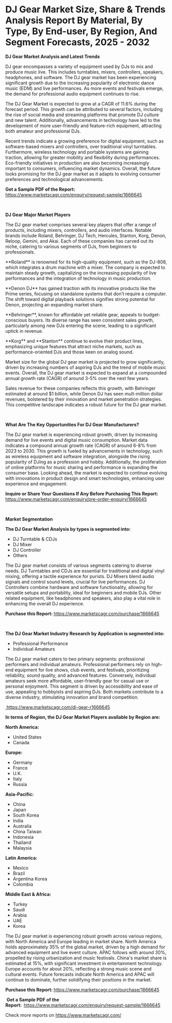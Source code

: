 <p><h1>DJ Gear Market Size, Share & Trends Analysis Report By Material, By Type, By End-user, By Region, And Segment Forecasts, 2025 - 2032</h1></p><p><strong>DJ Gear Market Analysis and Latest Trends</strong></p>
<p><p>DJ gear encompasses a variety of equipment used by DJs to mix and produce music live. This includes turntables, mixers, controllers, speakers, headphones, and software. The DJ gear market has been experiencing significant growth due to the increasing popularity of electronic dance music (EDM) and live performances. As more events and festivals emerge, the demand for professional audio equipment continues to rise.</p><p>The DJ Gear Market is expected to grow at a CAGR of 11.6% during the forecast period. This growth can be attributed to several factors, including the rise of social media and streaming platforms that promote DJ culture and new talent. Additionally, advancements in technology have led to the development of more user-friendly and feature-rich equipment, attracting both amateur and professional DJs.</p><p>Recent trends indicate a growing preference for digital equipment, such as software-based mixers and controllers, over traditional vinyl turntables. Furthermore, wireless technology and portable systems are gaining traction, allowing for greater mobility and flexibility during performances. Eco-friendly initiatives in production are also becoming increasingly important to consumers, influencing market dynamics. Overall, the future looks promising for the DJ gear market as it adapts to evolving consumer preferences and technological advancements.</p></p>
<p><strong>Get a Sample PDF of the Report:&nbsp;</strong> <a href="https://www.marketscagr.com/enquiry/request-sample/1666645?utm_campaign=2924&utm_medium=2&utm_source=Github&utm_content=ia&utm_term=06032025&utm_id=dj-gear">https://www.marketscagr.com/enquiry/request-sample/1666645</a></p>
<p>&nbsp;</p>
<p><strong>DJ Gear Major Market Players</strong></p>
<p><p>The DJ gear market comprises several key players that offer a range of products, including mixers, controllers, and audio interfaces. Notable brands include Roland, Behringer, DJ Tech, Hercules, Stanton, Korg, Denon, Reloop, Gemini, and Akai. Each of these companies has carved out its niche, catering to various segments of DJs, from beginners to professionals.</p><p>**Roland** is renowned for its high-quality equipment, such as the DJ-808, which integrates a drum machine with a mixer. The company is expected to maintain steady growth, capitalizing on the increasing popularity of live performances and the integration of technology in music production.</p><p>**Denon DJ** has gained traction with its innovative products like the Prime series, focusing on standalone systems that don’t require a computer. The shift toward digital playback solutions signifies strong potential for Denon, projecting an expanding market share.</p><p>**Behringer**, known for affordable yet reliable gear, appeals to budget-conscious buyers. Its diverse range has seen consistent sales growth, particularly among new DJs entering the scene, leading to a significant uptick in revenue.</p><p>**Korg** and **Stanton** continue to evolve their product lines, emphasizing unique features that attract niche markets, such as performance-oriented DJs and those keen on analog sound.</p><p>Market size for the global DJ gear market is projected to grow significantly, driven by increasing numbers of aspiring DJs and the trend of mobile music events. Overall, the DJ gear market is expected to expand at a compounded annual growth rate (CAGR) of around 3-5% over the next few years.</p><p>Sales revenue for these companies reflects this growth, with Behringer estimated at around $1 billion, while Denon DJ has seen mult-million dollar revenues, bolstered by their innovation and market penetration strategies. This competitive landscape indicates a robust future for the DJ gear market.</p></p>
<p>&nbsp;</p>
<p><strong>What Are The Key Opportunities For DJ Gear Manufacturers?</strong></p>
<p><p>The DJ gear market is experiencing robust growth, driven by increasing demand for live events and digital music consumption. Market data indicates a compound annual growth rate (CAGR) of around 6-8% from 2023 to 2030. This growth is fueled by advancements in technology, such as wireless equipment and software integration, alongside the rising popularity of DJing as a profession and hobby. Additionally, the proliferation of online platforms for music sharing and performance is expanding the consumer base. Looking ahead, the market is expected to continue evolving with innovations in product design and smart technologies, enhancing user experience and engagement.</p></p>
<p><strong>Inquire or Share Your Questions If Any Before Purchasing This Report:</strong> <a href="https://www.marketscagr.com/enquiry/pre-order-enquiry/1666645?utm_campaign=2924&utm_medium=2&utm_source=Github&utm_content=ia&utm_term=06032025&utm_id=dj-gear">https://www.marketscagr.com/enquiry/pre-order-enquiry/1666645</a></p>
<p>&nbsp;</p>
<p><strong>Market Segmentation</strong></p>
<p><strong>The DJ Gear Market Analysis by types is segmented into:</strong></p>
<p><ul><li>DJ Turntable & CDJs</li><li>DJ Mixer</li><li>DJ Controller</li><li>Others</li></ul></p>
<p><p>The DJ gear market consists of various segments catering to diverse needs. DJ Turntables and CDJs are essential for traditional and digital vinyl mixing, offering a tactile experience for purists. DJ Mixers blend audio signals and control sound levels, crucial for live performances. DJ Controllers combine hardware and software functionality, allowing for versatile setups and portability, ideal for beginners and mobile DJs. Other related equipment, like headphones and speakers, also play a vital role in enhancing the overall DJ experience.</p></p>
<p><strong>Purchase this Report:&nbsp;</strong><a href="https://www.marketscagr.com/purchase/1666645?utm_campaign=2924&utm_medium=2&utm_source=Github&utm_content=ia&utm_term=06032025&utm_id=dj-gear">https://www.marketscagr.com/purchase/1666645</a></p>
<p>&nbsp;</p>
<p><strong>The DJ Gear Market Industry Research by Application is segmented into:</strong></p>
<p><ul><li>Professional Performance</li><li>Individual Amateurs</li></ul></p>
<p><p>The DJ gear market caters to two primary segments: professional performers and individual amateurs. Professional performers rely on high-end equipment for live shows, club events, and festivals, prioritizing reliability, sound quality, and advanced features. Conversely, individual amateurs seek more affordable, user-friendly gear for casual use or personal enjoyment. This segment is driven by accessibility and ease of use, appealing to hobbyists and aspiring DJs. Both markets contribute to a diverse industry, stimulating innovation and brand competition.</p></p>
<p><a href="https://www.marketscagr.com/dj-gear-r1666645?utm_campaign=2924&utm_medium=2&utm_source=Github&utm_content=ia&utm_term=06032025&utm_id=dj-gear">&nbsp;https://www.marketscagr.com/dj-gear-r1666645</a></p>
<p><strong>In terms of Region, the DJ Gear Market Players available by Region are:</strong></p>
<p>
    <p> <strong> North America: </strong>
        <ul>
            <li>United States</li>
            <li>Canada</li>
        </ul>
        </p> 
    <p> <strong> Europe: </strong>
        <ul>
            <li>Germany</li>
            <li>France</li>
            <li>U.K.</li>
            <li>Italy</li>
            <li>Russia</li>
        </ul>
        </p> 
    <p> <strong> Asia-Pacific: </strong>
        <ul>
            <li>China</li>
            <li>Japan</li>
            <li>South Korea</li>
            <li>India</li>
            <li>Australia</li>
            <li>China Taiwan</li>
            <li>Indonesia</li>
            <li>Thailand</li>
            <li>Malaysia</li>
        </ul>
        </p> 
    <p> <strong> Latin America: </strong>
        <ul>
            <li>Mexico</li>
            <li>Brazil</li>
            <li>Argentina Korea</li>
            <li>Colombia</li>
        </ul>
        </p> 
    <p> <strong> Middle East & Africa: </strong>
        <ul>
            <li>Turkey</li>
            <li>Saudi</li>
            <li>Arabia</li>
            <li>UAE</li>
            <li>Korea</li>
        </ul>
    </p>
    </p>
<p><p>The DJ gear market is experiencing robust growth across various regions, with North America and Europe leading in market share. North America holds approximately 35% of the global market, driven by a high demand for advanced equipment and live event culture. APAC follows with around 30%, propelled by rising urbanization and music festivals. China's market share is estimated at 15%, with significant investment in entertainment technology. Europe accounts for about 20%, reflecting a strong music scene and cultural events. Future forecasts indicate North America and APAC will continue to dominate, further solidifying their positions in the market.</p></p>
<p><strong>Purchase this Report: </strong><a href="https://www.marketscagr.com/purchase/1666645?utm_campaign=2924&utm_medium=2&utm_source=Github&utm_content=ia&utm_term=06032025&utm_id=dj-gear">https://www.marketscagr.com/purchase/1666645</a></p>
<p>&nbsp;<strong>Get a Sample PDF of the Report:&nbsp;&nbsp;</strong><a href="https://www.marketscagr.com/enquiry/request-sample/1666645?utm_campaign=2924&utm_medium=2&utm_source=Github&utm_content=ia&utm_term=06032025&utm_id=dj-gear">https://www.marketscagr.com/enquiry/request-sample/1666645</a></p>
<p><strong></strong></p>
<p>Check more reports on <a href="https://www.marketscagr.com/?utm_campaign=2924&utm_medium=2&utm_source=Github&utm_content=ia&utm_term=06032025&utm_id=dj-gear">https://www.marketscagr.com/</a></p>